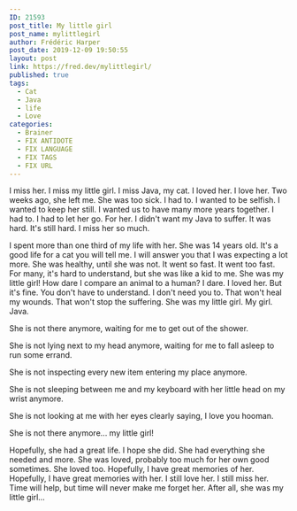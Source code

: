 ```yaml
---
ID: 21593
post_title: My little girl
post_name: mylittlegirl
author: Frédéric Harper
post_date: 2019-12-09 19:50:55
layout: post
link: https://fred.dev/mylittlegirl/
published: true
tags:
  - Cat
  - Java
  - life
  - Love
categories:
  - Brainer
  - FIX ANTIDOTE
  - FIX LANGUAGE
  - FIX TAGS
  - FIX URL
---
```

<p class="p1"><span class="s1">I miss her. I miss my little girl. I miss Java, my cat. I loved her. I love her. Two weeks ago, she left me. She was too sick. I had to. I wanted to be selfish. I wanted to keep her still. I wanted us to have many more years together. I had to. I had to let her go. For her. I didn't want my Java to suffer. It was hard. It's still hard. I miss her so much.</span></p>
<p class="p1"><span class="s1">I spent more than one third of my life with her. She was 14 years old. It's a good life for a cat you will tell me. I will answer you that I was expecting a lot more. She was healthy, until she was not. It went so fast. It went too fast. For many, it's hard to understand, but she was like a kid to me. She was my little girl! How dare I compare an animal to a human? I dare. I loved her. But it's fine. You don't have to understand. I don't need you to. That won't heal my wounds. That won't stop the suffering. She was my little girl. My girl. Java.</span></p>
<p class="p1"><span class="s1">She is not there anymore, waiting for me to get out of the shower.</span></p>
<p class="p1"><span class="s1">She is not lying next to my head anymore, waiting for me to fall asleep to run some errand. </span></p>
<p class="p1"><span class="s1">She is not inspecting every new item entering my place anymore.</span></p>
<p class="p1"><span class="s1">She is not sleeping between me and my keyboard with her little head on my wrist anymore.</span></p>
<p class="p1"><span class="s1">She is not looking at me with her eyes </span><span class="s3">clearly</span><span class="s1"> saying, I love you hooman.</span></p>
<p class="p1"><span class="s1">She is not there anymore... my little girl!</span></p>
<p class="p1"><span class="s3">Hopefully</span><span class="s1">, she had a great life. I hope she did. She had everything she needed and more. She </span><span class="s4">was loved</span><span class="s1">, </span><span class="s3">probably</span><span class="s1"> too much for her own good sometimes. She loved too. </span><span class="s3">Hopefully</span><span class="s1">, I have great memories of her. </span><span class="s3">Hopefully</span><span class="s1">, I have great memories with her. I still love her. I still miss her. Time will help, but time will never make me forget her. After all, she was my little girl...</span></p>